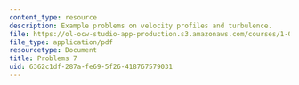 ```yaml
---
content_type: resource
description: Example problems on velocity profiles and turbulence.
file: https://ol-ocw-studio-app-production.s3.amazonaws.com/courses/1-061-transport-processes-in-the-environment-fall-2008/6362c1df287afe695f26418767579031_problems7.pdf
file_type: application/pdf
resourcetype: Document
title: Problems 7
uid: 6362c1df-287a-fe69-5f26-418767579031
---
```

